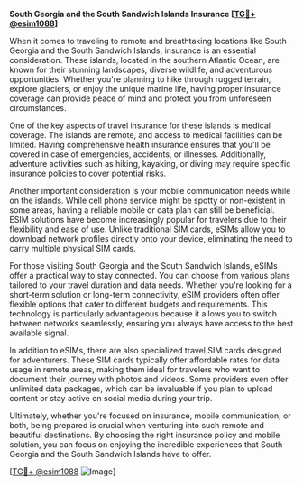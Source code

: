 **South Georgia and the South Sandwich Islands Insurance [[TG💪+ @esim1088](https://t.me/s/esim1088)]**

When it comes to traveling to remote and breathtaking locations like South Georgia and the South Sandwich Islands, insurance is an essential consideration. These islands, located in the southern Atlantic Ocean, are known for their stunning landscapes, diverse wildlife, and adventurous opportunities. Whether you're planning to hike through rugged terrain, explore glaciers, or enjoy the unique marine life, having proper insurance coverage can provide peace of mind and protect you from unforeseen circumstances.

One of the key aspects of travel insurance for these islands is medical coverage. The islands are remote, and access to medical facilities can be limited. Having comprehensive health insurance ensures that you'll be covered in case of emergencies, accidents, or illnesses. Additionally, adventure activities such as hiking, kayaking, or diving may require specific insurance policies to cover potential risks.

Another important consideration is your mobile communication needs while on the islands. While cell phone service might be spotty or non-existent in some areas, having a reliable mobile or data plan can still be beneficial. ESIM solutions have become increasingly popular for travelers due to their flexibility and ease of use. Unlike traditional SIM cards, eSIMs allow you to download network profiles directly onto your device, eliminating the need to carry multiple physical SIM cards.

For those visiting South Georgia and the South Sandwich Islands, eSIMs offer a practical way to stay connected. You can choose from various plans tailored to your travel duration and data needs. Whether you're looking for a short-term solution or long-term connectivity, eSIM providers often offer flexible options that cater to different budgets and requirements. This technology is particularly advantageous because it allows you to switch between networks seamlessly, ensuring you always have access to the best available signal.

In addition to eSIMs, there are also specialized travel SIM cards designed for adventurers. These SIM cards typically offer affordable rates for data usage in remote areas, making them ideal for travelers who want to document their journey with photos and videos. Some providers even offer unlimited data packages, which can be invaluable if you plan to upload content or stay active on social media during your trip.

Ultimately, whether you're focused on insurance, mobile communication, or both, being prepared is crucial when venturing into such remote and beautiful destinations. By choosing the right insurance policy and mobile solution, you can focus on enjoying the incredible experiences that South Georgia and the South Sandwich Islands have to offer. 

[[TG💪+ @esim1088](https://t.me/s/esim1088) ![Image](https://i.postimg.cc/Y0z9fWf4/image.png)]